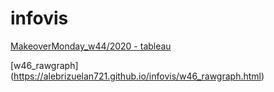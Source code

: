 # infovis
[MakeoverMonday_w44/2020 - tableau](https://alebrizuelan721.github.io/infovis/w44_tableau.html)

[w46_rawgraph] (https://alebrizuelan721.github.io/infovis/w46_rawgraph.html)

